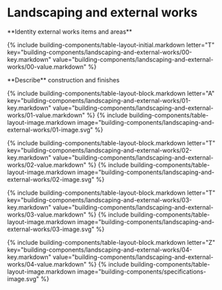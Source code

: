 <div data-role="collapsible" data-inset="false">
	<h1 class="cart-collapsible-div">Landscaping and external works</h1>

<dl>

<div markdown="1" class="building-components-title">
<span class="transform-to-uppercase">**Identity external works items and areas**</span>
</div>

{% include building-components/table-layout-initial.markdown letter="T" key="building-components/landscaping-and-external-works/00-key.markdown" value="building-components/landscaping-and-external-works/00-value.markdown" %}

<div markdown="1" class="building-components-title">
<span class="transform-to-uppercase">**Describe** construction and finishes</span>
</div>

{% include building-components/table-layout-block.markdown letter="A" key="building-components/landscaping-and-external-works/01-key.markdown" value="building-components/landscaping-and-external-works/01-value.markdown" %}
{% include building-components/table-layout-image.markdown image="building-components/landscaping-and-external-works/01-image.svg" %}

{% include building-components/table-layout-block.markdown letter="T" key="building-components/landscaping-and-external-works/02-key.markdown" value="building-components/landscaping-and-external-works/02-value.markdown"  %}
{% include building-components/table-layout-image.markdown image="building-components/landscaping-and-external-works/02-image.svg" %}

{% include building-components/table-layout-block.markdown letter="T" key="building-components/landscaping-and-external-works/03-key.markdown" value="building-components/landscaping-and-external-works/03-value.markdown"  %}
{% include building-components/table-layout-image.markdown image="building-components/landscaping-and-external-works/03-image.svg" %}

{% include building-components/table-layout-block.markdown letter="Z" key="building-components/landscaping-and-external-works/04-key.markdown" value="building-components/landscaping-and-external-works/04-value.markdown"  %}
{% include building-components/table-layout-image.markdown image="building-components/specifications-image.svg" %}


</dl></div>